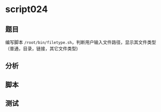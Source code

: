 # script024 
## 题目

编写脚本 `/root/bin/filetype.sh`，判断用户输入文件路径，显示其文件类型（普通，目录，链接，其它文件类型)


## 分析



## 脚本


## 测试



